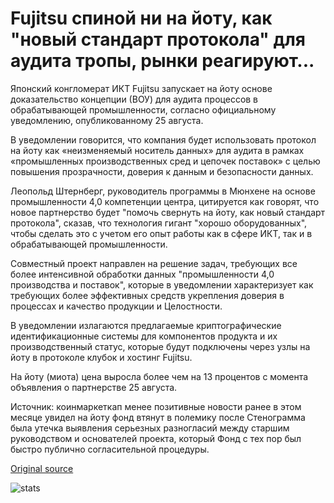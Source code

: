 # Fujitsu спиной ни на йоту, как "новый стандарт протокола" для аудита тропы, рынки реагируют...

Японский конгломерат ИКТ Fujitsu запускает на йоту основе доказательство концепции (ВОУ) для аудита процессов в обрабатывающей промышленности, согласно официальному уведомлению, опубликованному 25 августа.

В уведомлении говорится, что компания будет использовать протокол на йоту как «неизменяемый носитель данных» для аудита в рамках «промышленных производственных сред и цепочек поставок» с целью повышения прозрачности, доверия к данным и безопасности данных.

Леопольд Штернберг, руководитель программы в Мюнхене на основе промышленности 4,0 компетенции центра, цитируется как говорят, что новое партнерство будет "помочь свернуть на йоту, как новый стандарт протокола", сказав, что технология гигант "хорошо оборудованных", чтобы сделать это с учетом его опыт работы как в сфере ИКТ, так и в обрабатывающей промышленности.

Совместный проект направлен на решение задач, требующих все более интенсивной обработки данных "промышленности 4,0 производства и поставок", которые в уведомлении характеризует как требующих более эффективных средств укрепления доверия в процессах и качество продукции и Целостности.

В уведомлении излагаются предлагаемые криптографические идентификационные системы для компонентов продукта и их производственный статус, которые будут подключены через узлы на йоту в протоколе клубок и хостинг Fujitsu.

На йоту (миота) цена выросла более чем на 13 процентов с момента объявления о партнерстве 25 августа.

Источник: коинмаркеткап менее позитивные новости ранее в этом месяце увидел на йоту фонд втянут в полемику после Стенограмма была утечка выявления серьезных разногласий между старшим руководством и основателей проекта, который Фонд с тех пор был быстро публично согласительной процедуры.

[Original source](https://cointelegraph.com/news/fujitsu-backs-iota-as-new-protocol-standard-for-audit-trails-markets-react)

![stats](https://c.statcounter.com/11760860/0/a89fa40b/1/ "stats")